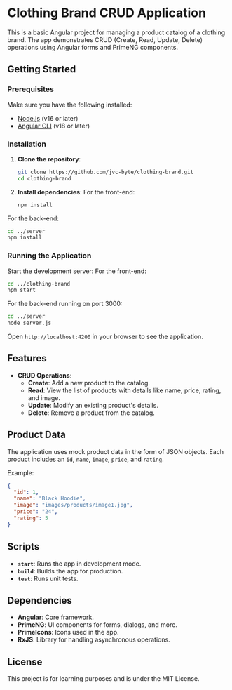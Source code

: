 # Clothing Brand CRUD Application

This is a basic Angular project for managing a product catalog of a clothing brand. The app demonstrates CRUD (Create, Read, Update, Delete) operations using Angular forms and PrimeNG components.

## Getting Started

### Prerequisites

Make sure you have the following installed:

- [Node.js](https://nodejs.org/) (v16 or later)
- [Angular CLI](https://angular.io/cli) (v18 or later)

### Installation

1. **Clone the repository**:
   ```bash
   git clone https://github.com/jvc-byte/clothing-brand.git
   cd clothing-brand
   ```

2. **Install dependencies**:
For the front-end:
   ```bash
   npm install
   ```
For the back-end:
   ```bash
   cd ../server
   npm install
   ```

### Running the Application

Start the development server:
For the front-end:
```bash
cd ../clothing-brand
npm start
```
For the back-end running on port 3000:
   ```bash
   cd ../server
   node server.js
   ```
Open `http://localhost:4200` in your browser to see the application.

## Features

- **CRUD Operations**: 
  - **Create**: Add a new product to the catalog.
  - **Read**: View the list of products with details like name, price, rating, and image.
  - **Update**: Modify an existing product's details.
  - **Delete**: Remove a product from the catalog.

## Product Data

The application uses mock product data in the form of JSON objects. Each product includes an `id`, `name`, `image`, `price`, and `rating`.

Example:

```json
{
  "id": 1,
  "name": "Black Hoodie",
  "image": "images/products/image1.jpg",
  "price": "24",
  "rating": 5
}
```

## Scripts

- **`start`**: Runs the app in development mode.
- **`build`**: Builds the app for production.
- **`test`**: Runs unit tests.

## Dependencies

- **Angular**: Core framework.
- **PrimeNG**: UI components for forms, dialogs, and more.
- **PrimeIcons**: Icons used in the app.
- **RxJS**: Library for handling asynchronous operations.

## License

This project is for learning purposes and is under the MIT License.